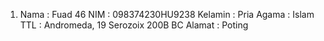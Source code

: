 1. Nama  :  Fuad 46
   NIM   :  098374230HU9238
   Kelamin  : Pria
   Agama  : Islam
   TTL   :  Andromeda, 19 Serozoix 200B BC
   Alamat  :  Poting

